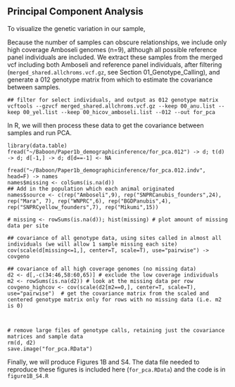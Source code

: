 
## Principal Component Analysis

To visualize the genetic variation in our sample, 

Because the number of samples can obscure relationships, we include only high coverage Amboseli genomes (n=9), although all possible reference panel individuals are included. We extract these samples from the merged vcf including both Amboseli and reference panel individuals, after filtering (`merged_shared.allchroms.vcf.gz`, see Section 01_Genotype_Calling), and generate a 012 genotype matrix from which to estimate the covariance between samples. 

```console
## filter for select individuals, and output as 012 genotype matrix
vcftools --gzvcf merged_shared.allchroms.vcf.gz --keep 00_anu.list --keep 00_yel.list --keep 00_hicov_amboseli.list --012 --out for_pca
```

In R, we will then process these data to get the covariance between samples and run PCA. 
```console
library(data.table)
fread("~/Baboon/Paper1b_demographicinference/for_pca.012") -> d; t(d) -> d; d[-1,] -> d; d[d==-1] <- NA

fread("~/Baboon/Paper1b_demographicinference/for_pca.012.indv", head=F) -> names
names$missing <- colSums(is.na(d))
## Add in the population which each animal originated 
names$source <- c(rep("Amboseli",9), rep("SNPRCanubis_founders",24), rep("Mara", 7), rep("WNPRC",6), rep("BGDPanubis",4), rep("SNPRCyellow_founders",7), rep("Mikumi",15))

# missing <- rowSums(is.na(d)); hist(missing) # plot amount of missing data per site

## covariance of all genotype data, using sites called in almost all individuals (we will allow 1 sample missing each site)
cov(scale(d[missing<=1,], center=T, scale=T), use="pairwise") -> covgeno

## covariance of all high coverage genomes (no missing data)
d2 <- d[,-c(34:46,58:60,65)] # exclude the low coverage individuals
m2 <- rowSums(is.na(d2)) # look at the missing data per row
covgeno_highcov <- cov(scale(d2[m2==0,], center=T, scale=T), use="pairwise")  # get the covariance matrix from the scaled and centered genotype matrix only for rows with no missing data (i.e. m2 is 0)



# remove large files of genotype calls, retaining just the covariance matrices and sample data
rm(d, d2)
save.image("for_pca.RData")
```


Finally, we will produce Figures 1B and S4. The data file needed to reproduce these figures is included here (`for_pca.RData`) and the code is in `figure1B_S4.R`
